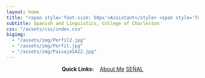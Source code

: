 ```yaml
---
layout: home
title: "<span style='font-size: 50px'>Assistant</style> <span style='font-size: 50px'>Professor</style>"
subtitle: Spanish and Linguistics, College of Charleston
css: "/assets/css/index.css"
bigimg:
  - "/assets/img/Perfil2.jpg"
  - "/assets/img/Perfil.jpg"
  - "/assets/img/PaisajeSAI2.jpg"
---
```



<div style="text-align:center">
<strong>Quick Links:</strong> &nbsp;&nbsp;
<a href="https://falconrr.github.io/aboutme/" role="button" class="btn btn-primary">About Me</a>
<a href="http://amigo.pythonanywhere.com/" role="button" class="btn btn-primary">SEÑAL</a>
</div>

